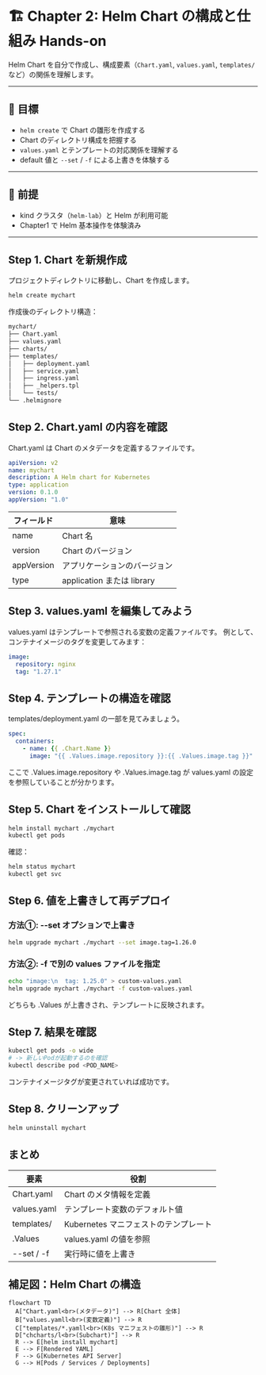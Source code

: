 # 🏗️ Chapter 2: Helm Chart の構成と仕組み Hands-on

Helm Chart を自分で作成し、構成要素（`Chart.yaml`, `values.yaml`, `templates/` など）の関係を理解します。

---

## 🎯 目標
- `helm create` で Chart の雛形を作成する  
- Chart のディレクトリ構成を把握する  
- `values.yaml` とテンプレートの対応関係を理解する  
- default 値と `--set` / `-f` による上書きを体験する

---

## 🧩 前提
- kind クラスタ（`helm-lab`）と Helm が利用可能  
- Chapter1 で Helm 基本操作を体験済み

---

## Step 1. Chart を新規作成

プロジェクトディレクトリに移動し、Chart を作成します。

```bash
helm create mychart
```

作成後のディレクトリ構造：
```bash
mychart/
├── Chart.yaml
├── values.yaml
├── charts/
├── templates/
│   ├── deployment.yaml
│   ├── service.yaml
│   ├── ingress.yaml
│   ├── _helpers.tpl
│   └── tests/
└── .helmignore
```

## Step 2. Chart.yaml の内容を確認
Chart.yaml は Chart のメタデータを定義するファイルです。
```yaml
apiVersion: v2
name: mychart
description: A Helm chart for Kubernetes
type: application
version: 0.1.0
appVersion: "1.0"
```

| フィールド | 意味                         |
| ---------- | ---------------------------- |
| name       | Chart 名                     |
| version    | Chart のバージョン           |
| appVersion | アプリケーションのバージョン |
| type       | application または library |

## Step 3. values.yaml を編集してみよう
values.yaml はテンプレートで参照される変数の定義ファイルです。
例として、コンテナイメージのタグを変更してみます：
```yaml
image:
  repository: nginx
  tag: "1.27.1"
```

## Step 4. テンプレートの構造を確認
templates/deployment.yaml の一部を見てみましょう。
```yaml
spec:
  containers:
    - name: {{ .Chart.Name }}
      image: "{{ .Values.image.repository }}:{{ .Values.image.tag }}"
```
ここで .Values.image.repository や .Values.image.tag が
values.yaml の設定を参照していることが分かります。

## Step 5. Chart をインストールして確認
```bash
helm install mychart ./mychart
kubectl get pods
```

確認：
```bash
helm status mychart
kubectl get svc
```

## Step 6. 値を上書きして再デプロイ
### 方法①: --set オプションで上書き
```bash
helm upgrade mychart ./mychart --set image.tag=1.26.0
```

### 方法②: -f で別の values ファイルを指定
```bash
echo "image:\n  tag: 1.25.0" > custom-values.yaml
helm upgrade mychart ./mychart -f custom-values.yaml
```
どちらも .Values が上書きされ、テンプレートに反映されます。

## Step 7. 結果を確認
```bash
kubectl get pods -o wide
# -> 新しいPodが起動するのを確認
kubectl describe pod <POD_NAME>
```
コンテナイメージタグが変更されていれば成功です。

## Step 8. クリーンアップ
```bash
helm uninstall mychart
```

## まとめ
| 要素        | 役割                                  |
| ----------- | ------------------------------------- |
| Chart.yaml  | Chart のメタ情報を定義                |
| values.yaml | テンプレート変数のデフォルト値        |
| templates/  | Kubernetes マニフェストのテンプレート |
| .Values     | values.yaml の値を参照                |
| --set / -f  | 実行時に値を上書き |

## 補足図：Helm Chart の構造
```mermaid
flowchart TD
  A["Chart.yaml<br>(メタデータ)"] --> R[Chart 全体]
  B["values.yamll<br>(変数定義)"] --> R
  C["templates/*.yamll<br>(K8s マニフェストの雛形)"] --> R
  D["chcharts/l<br>(Subchart)"] --> R
  R --> E[helm install mychart]
  E --> F[Rendered YAML]
  F --> G[Kubernetes API Server]
  G --> H[Pods / Services / Deployments]
```